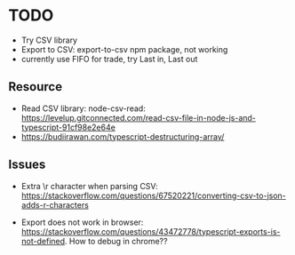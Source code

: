 # TODO

- Try CSV library
- Export to CSV: export-to-csv npm package, not working
- currently use FIFO for trade, try Last in, Last out

## Resource

- Read CSV library: node-csv-read: https://levelup.gitconnected.com/read-csv-file-in-node-js-and-typescript-91cf98e2e64e
- https://budiirawan.com/typescript-destructuring-array/


## Issues

- Extra \r character when parsing CSV: https://stackoverflow.com/questions/67520221/converting-csv-to-json-adds-r-characters

- Export does not work in browser: https://stackoverflow.com/questions/43472778/typescript-exports-is-not-defined. How to debug in chrome??

